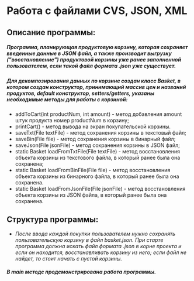 # Работа с файлами CVS, JSON, XML

## Описание программы:

##### Программа, планирующая продуктовую корзину, которая сохраняет введенные данные в JSON файл, а также производит выгрузку ("восстановление") продуктовой корзины уже ранее заполненной пользователем, если такой файл формата .json уже существует.
##### Для декомпозирования данных по корзине создан класс Basket, в котором создан конструктор, принимающий массив цен и названий продуктов, default конструктор, setters/getters, указаны необходимые методы для работы с корзиной:

- addToCart(int productNum, int amount) - метод добавления amount штук продукта номер productNum в корзину;
- printCart() - метод вывода на экран покупательской корзины.
- saveTxt(File textFile) - метод сохранения корзины в текстовый файл;
- saveBin(File file) - метод сохранения корзины в бинарный файл;
- saveJson(File jsonFile) - метод сохранения корзины в JSON файл;
- static Basket loadFromTxtFile(File textFile) - метод восстановления объекта корзины из текстового файла, в который
  ранее была она сохранена;
- static Basket loadFromBinFile(File file) - метод восстановления объекта корзины из бинарного файла, в который ранее
  была она сохранена.
- static Basket loadFromJsonFile(File jsonFile) - метод восстановления объекта корзины из JSON файла, в который ранее
  была она сохранена.

## Структура программы:

- *После ввода каждой покупки пользователем нужно сохранять пользовательскую корзину в файл basket.json.
  При старте программа должна искать файл формата .json в корне проекта и если он находится, восстанавливать корзину из
  него; если файл не найдет, то стоит начать с пустой корзины.*
##### В main методе продемонстрирована работа программы.
